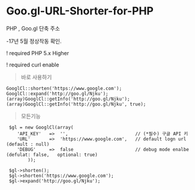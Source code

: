  Goo.gl-URL-Shorter-for-PHP
==========================

PHP , Goo.gl 단축 주소 

-17년 5월 정상작동 확인.

	
! required PHP 5.x Higher

! required curl enable

> 바로 사용하기

    GooglCl::shorten('https://www.google.com');
	GooglCl::expand('http://goo.gl/Njku');
	(array)GooglCl::getInfo('http://goo.gl/Njku');
	(array)GooglCl::getInfo('http://goo.gl/Njku', true);


> 모든기능

	 $gl = new GooglCl(array(
		'API_KEY'	=>	'',							// (*필수) 구글 API 키 
		'URL'		=>	'https://www.google.com',	// default logn url (default : null)
		'DEBUG'		=>	false						// debug mode enalbe (defulat: false,   optional: true)
			));

	 $gl->shorten();
	 $gl->shorten('https://www.google.com');
	 $gl->expand('http://goo.gl/Njku');

